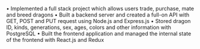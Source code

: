 •  Implemented a full stack project which allows users trade, purchase, mate and breed dragons
•  Built a backend server and created a full-on API with GET, POST and PUT request using Node.js and Express.js
•  Stored dragon ID, kinds, generations, sex, ages, colors and other information with PostgreSQL
•  Built the frontend application and managed the internal state of the frontend with React.js and Redux
